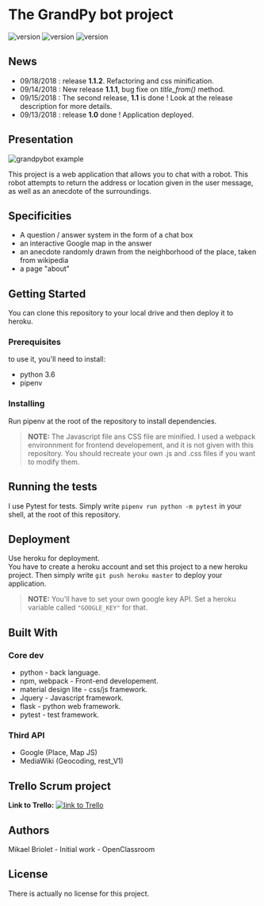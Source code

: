 # The GrandPy bot project

![version](https://img.shields.io/badge/version-1.1.2-blue.svg?longCache=true&style=flat-square) ![version](https://img.shields.io/badge/python-3.6-ligh.svg?longCache=true&style=flat-square) ![version](https://img.shields.io/badge/project-web_app-orange.svg?longCache=true&style=flat-square)

## News

- 09/18/2018 : release **1.1.2**. Refactoring and css minification.
- 09/14/2018 : New release **1.1.1**, bug fixe on *title_from()* method.
- 09/15/2018 : The second release, **1.1** is done ! Look at the release description for more details.
- 09/13/2018 : release **1.0** done ! Application deployed.

## Presentation

![grandpybot example](https://image.ibb.co/f0wfkU/grandpybot_example.jpg)

This project is a web application that allows you to chat with a robot. This robot attempts to return the address or location given in the user message, as well as an anecdote of the surroundings.

## Specificities

- A question / answer system in the form of a chat box
- an interactive Google map  in the answer
- an anecdote randomly drawn from the neighborhood of the place, taken from wikipedia
- a page "about"

## Getting Started

You can clone this repository to your local drive and then deploy it to heroku.

### Prerequisites

to use it, you'll need to install:

- python 3.6
- pipenv

### Installing

Run pipenv at the root of the repository to install dependencies.

>**NOTE:** The Javascript file ans CSS file are minified. I used a webpack environnment for frontend developement, and it is not given with this repository. You should recreate your own .js and .css files if you want to modify them.

## Running the tests

I use Pytest for tests. Simply write ```pipenv run python -m pytest``` in your shell, at the root of this repository.

## Deployment

Use heroku for deployment.  
You have to create a heroku account and set this project to a new heroku project. Then simply write ```git push heroku master``` to deploy your application.  
>**NOTE:** You'll have to set your own google key API. Set a heroku variable called ```"GOOGLE_KEY"``` for that.

## Built With

### Core dev

- python - back language.  
- npm, webpack - Front-end developement.  
- material design lite - css/js framework.  
- Jquery - Javascript framework.  
- flask - python web framework.  
- pytest - test framework.

### Third API

- Google (Place, Map JS)
- MediaWiki (Geocoding, rest_V1)

## Trello Scrum project

**Link to Trello:**
[![link to Trello](https://image.ibb.co/mvESX9/trello.jpg)](https://trello.com/b/SMatrUZV/scrum-board)

## Authors

Mikael Briolet - Initial work - OpenClassroom

## License

There is actually no license for this project.
